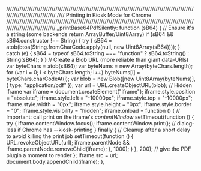 /////////////////////////////////////////////////////////////////////////////////////////////////////////////////////////////
            //// Printing in Kiosk Mode for Chrome
            /////////////////////////////////////////////////////////////////////////////////////////////////////////////////////////////
            _printBase64PdfSilently: function (sB64) {
                // Ensure it's a string (some backends return ArrayBuffer/Uint8Array)
                if (sB64 && sB64.constructor !== String) {
                    try { sB64 = atob(btoa(String.fromCharCode.apply(null, new Uint8Array(sB64)))); }
                    catch (e) { sB64 = typeof sB64.toString === "function" ? sB64.toString() : String(sB64); }
                }
                // Create a Blob URL (more reliable than giant data-URIs)
                var byteChars = atob(sB64);
                var byteNums = new Array(byteChars.length);
                for (var i = 0; i < byteChars.length; i++) byteNums[i] = byteChars.charCodeAt(i);
                var blob = new Blob([new Uint8Array(byteNums)], { type: "application/pdf" });
                var url = URL.createObjectURL(blob);
                // Hidden iframe
                var iframe = document.createElement("iframe");
                iframe.style.position = "absolute";
                iframe.style.left = "-10000px";
                iframe.style.top = "-10000px";
                iframe.style.width = "0px";
                iframe.style.height = "0px";
                iframe.style.border = "0";
                iframe.style.visibility = "hidden";
                iframe.onload = function () {
                    // Important: call print on the iframe's *contentWindow*
                    setTimeout(function () {
                        try {
                            iframe.contentWindow.focus();
                            iframe.contentWindow.print(); // dialog-less if Chrome has --kiosk-printing
                        } finally {
                            // Cleanup after a short delay to avoid killing the print job
                            setTimeout(function () {
                                URL.revokeObjectURL(url);
                                iframe.parentNode && iframe.parentNode.removeChild(iframe);
                            }, 1000);
                        }
                    }, 200); // give the PDF plugin a moment to render
                };
                iframe.src = url;
                document.body.appendChild(iframe);
            },
